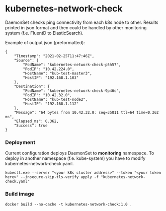 ﻿# kubernetes-network-check

DaemonSet checks ping connectivity from each k8s node to other. Results printed in json format and then could be handled by other monitoring system (f.e. FluentD to ElasticSearch).

Example of output json (preformatted):
```
{
	"Timestamp": "2021-02-25T11:47:46Z",
	"Source": {
		"PodName": "kubernetes-network-check-p5h57",
		"PodIP": "10.42.224.0",
		"HostName": "kub-test-master3",
		"HostIP": "192.168.1.103"
	},
	"Destination": {
		"PodName": "kubernetes-network-check-9p46c",
		"PodIP": "10.42.32.0",
		"HostName": "kub-test-node2",
		"HostIP": "192.168.1.112"
	},
	"Message": "64 bytes from 10.42.32.0: seq=35011 ttl=64 time=0.362 ms",
	"Elapsed_ms": 0.362,
	"Success": true
}
```

### Deployment
Current configuration deploys DaemonSet to **monitoring** namespace. To deploy in another namespace (f.e. kube-system) you have to modify kubernetes-network-check.yaml.
```
kubectl.exe --server "<your k8s cluster address>" --token "<your token here>" --insecure-skip-tls-verify apply -f "kubernetes-network-check.yaml"
```


### Build image
```docker build --no-cache -t kubernetes-network-check:1.0 .```
